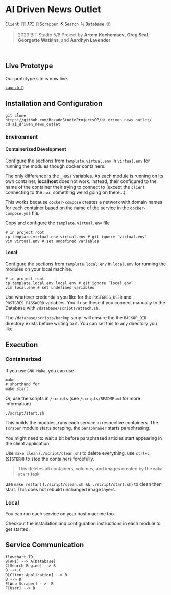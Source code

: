 # AI Driven News Outlet

[`Client 🧑‍💻`](/client/README.md)
[`API 📨`](/server/README.md)
[`Scrapper ⛏️`](/scraper/README.md)
[`Search 🔍`](/search/README.md)
[`Database 📦`](/database/README.md)

> 2023 BIT Studio 5/6 Project by **Artem Kechemaev**, **Greg Seal**, **Georgette Watkins**, and **Aardhyn Lavender**

<br/>

## Live Prototype

Our prototype site is now live.

[`Launch 🚀`](https://ai-daily-news.op-bit.nz/)

## Installation and Configuration

```shell
git clone https://github.com/RozadoStudioProjectsOP/ai_driven_news_outlet/
cd ai_driven_news_outlet
```

### Environment

#### Containerized Development

Configure the sections from `template.virtual.env` in `virtual.env` for running the modules though docker containers.

The only difference is the `_HOST` variables. As each module is running on its own container, **localhost** does not work. instead, their configured to the name of the container their trying to connect to (except the `client` connecting to the `api`, something weird going on there...).

This works because `docker-compose` creates a network with domain names for each container based on the name of the service in the `docker-compose.yml` file.

Copy and configure the `template.virtual.env` file

```shell
# in project root
cp template.virtual.env virtual.env # git ignore `virtual.env`
vim virtual.env # set undefined variables
```

#### Local

Configure the sections from `template.local.env` in `local.env` for running the modules on your local machine.

```shell
# in project root
cp template.local.env local.env # git ignore `local.env`
vim local.env # set undefined variables
```

Use whatever credentials you like for the `POSTGRES_USER` and `POSTGRES_PASSWORD` variables. You'll use these if you connect manually to the Database with `/database/scripts/attach.sh`.

The `/database/scripts/backup` script will ensure the the `BACKUP_DIR` directory exists before writing to it. You can set this to any directory you like.


## Execution

### Containerized

If you use `GNU Make`, you can use

```shell
make
# shorthand for 
make start
```

Or, use the scripts in `/scripts` (see `/scripts/README.md` for more information)

```shell
./script/start.sh
```

This builds the modules, runs each service in respective containers. The `scraper` module starts scraping, the `paraphraser` starts paraphrasing.

You might need to wait a bit before paraphrased articles start appearing in the client application.

Use `make clean` (`./script/clean.sh`) to delete everything. use `ctrl+c` (`SIGTERM`) to stop the containers forcefully.

> This deletes all containers, volumes, and images created by the `make start` task

use  `make restart` (`./script/clean.sh && ./script/start.sh`) to clean then start. This does not rebuild unchanged image layers.

### Local

You can run each service on your host machine too.

Checkout the installation and configuration instructions in each module to get started.

## Service Communication

```mermaid
flowchart TD
B[API] --> A[Database]
C[Search Engine] --> B
B --> C
D[Client Application] --> B
B --> D
E[Web Scraper] -->  B
F[User] --> D
```
